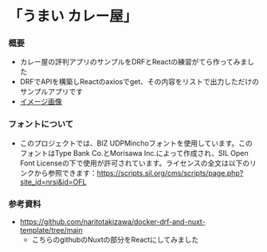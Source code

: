 # 「うまい カレー屋」
### 概要
- カレー屋の評判アプリのサンプルをDRFとReactの練習がてら作ってみました
- DRFでAPIを構築しReactのaxiosでget、その内容をリストで出力しただけのサンプルアプリです
- [イメージ画像](./README.png)
### フォントについて
- このプロジェクトでは、BIZ UDPMinchoフォントを使用しています。このフォントはType Bank Co.とMorisawa Inc.によって作成され、SIL Open Font Licenseの下で使用が許可されています。ライセンスの全文は以下のリンクから参照できます：https://scripts.sil.org/cms/scripts/page.php?site_id=nrsi&id=OFL

### 参考資料
- https://github.com/naritotakizawa/docker-drf-and-nuxt-template/tree/main
  - こちらのgithubのNuxtの部分をReactにしてみました

